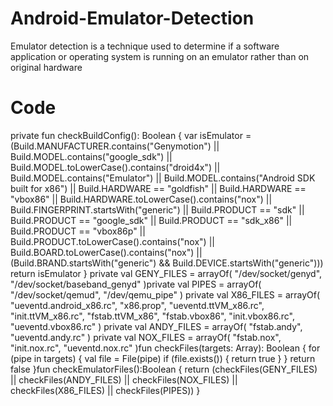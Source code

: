 # Android-Emulator-Detection
Emulator detection is a technique used to determine if a software application or operating system is running on an emulator rather than on original hardware


# Code 

private fun checkBuildConfig(): Boolean {
    var isEmulator = (Build.MANUFACTURER.contains("Genymotion") 
            || Build.MODEL.contains("google_sdk")
            || Build.MODEL.toLowerCase().contains("droid4x")
            || Build.MODEL.contains("Emulator")
            || Build.MODEL.contains("Android SDK built for x86")
            || Build.HARDWARE == "goldfish"
            || Build.HARDWARE == "vbox86"
            || Build.HARDWARE.toLowerCase().contains("nox")
            || Build.FINGERPRINT.startsWith("generic")
            || Build.PRODUCT == "sdk"
            || Build.PRODUCT == "google_sdk"
            || Build.PRODUCT == "sdk_x86"
            || Build.PRODUCT == "vbox86p"
            || Build.PRODUCT.toLowerCase().contains("nox")
            || Build.BOARD.toLowerCase().contains("nox")
            || (Build.BRAND.startsWith("generic") &&    Build.DEVICE.startsWith("generic")))    return isEmulator
}
private val GENY_FILES = arrayOf(
        "/dev/socket/genyd",
        "/dev/socket/baseband_genyd"
)private val PIPES = arrayOf(
        "/dev/socket/qemud",
        "/dev/qemu_pipe"
)
private val X86_FILES = arrayOf(
        "ueventd.android_x86.rc",
        "x86.prop",
        "ueventd.ttVM_x86.rc",
        "init.ttVM_x86.rc",
        "fstab.ttVM_x86",
        "fstab.vbox86",
        "init.vbox86.rc",
        "ueventd.vbox86.rc"
)
private val ANDY_FILES = arrayOf(
        "fstab.andy",
        "ueventd.andy.rc"
)
private val NOX_FILES = arrayOf(
        "fstab.nox",
        "init.nox.rc",
        "ueventd.nox.rc"
)fun checkFiles(targets: Array<String>): Boolean {
    for (pipe in targets) {
        val file = File(pipe)
        if (file.exists()) {
            return true
        }
    }
    return false
}fun checkEmulatorFiles():Boolean {
    return (checkFiles(GENY_FILES)
            || checkFiles(ANDY_FILES)
            || checkFiles(NOX_FILES)
            || checkFiles(X86_FILES)
            || checkFiles(PIPES))
}
